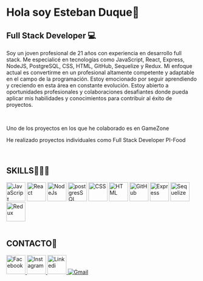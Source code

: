 <h1>Hola soy Esteban Duque👋</h1>


<h2>Full Stack Developer 💻</h2>


<p>
Soy un joven profesional de 21 años con experiencia en desarrollo full stack. Me especialicé en tecnologías como JavaScript, React, Express, NodeJS, PostgreSQL, CSS, HTML, GitHub, Sequelize y Redux. Mi enfoque actual es convertirme en un profesional altamente competente y adaptable en el campo de la programación. Estoy emocionado por seguir aprendiendo y creciendo en esta área en constante evolución. Estoy abierto a oportunidades profesionales y colaboraciones desafiantes donde pueda aplicar mis habilidades y conocimientos para contribuir al éxito de proyectos.</p>

</br>
<p>Uno de los proyectos en los que he colaborado es en GameZone</p>

<p>He realizado proyectos individuales como Full Stack Developer PI-Food</p>

</br>
<h2>SKILLS🦾👨‍💻</h2>
<div>
<img src="https://upload.wikimedia.org/wikipedia/commons/thumb/9/99/Unofficial_JavaScript_logo_2.svg/1200px-Unofficial_JavaScript_logo_2.svg.png" alt="JavaScript" width="50" height="50">
<img src="https://upload.wikimedia.org/wikipedia/commons/thumb/a/a7/React-icon.svg/2300px-React-icon.svg.png" alt="React" width="50" height="50">
<img src="https://cdn.icon-icons.com/icons2/2415/PNG/512/nodejs_plain_logo_icon_146409.png" alt="NodeJs" width="50" height="50">
<img src="https://cdn.icon-icons.com/icons2/2415/PNG/512/postgresql_original_wordmark_logo_icon_146392.png" alt="postgresSQL" width="50" height="50">
<img src="https://cdn-icons-png.flaticon.com/512/5968/5968242.png" alt="CSS" width="50" height="50">
<img src="https://i.blogs.es/bc08e5/html5_logo_256/450_1000.webp" alt="HTML" width="50" height="50">
<img src="https://cdn-icons-png.flaticon.com/512/25/25231.png" alt="GitHub" width="50" height="50">
<img src="https://cdn.icon-icons.com/icons2/2699/PNG/512/expressjs_logo_icon_169185.png" alt="Express" width="50" height="50">
<img src="https://miro.medium.com/v2/resize:fit:250/0*rwd6KeolcXgz7zpx.png" alt="Sequelize" width="50" height="50">
<img src="https://seeklogo.com/images/R/redux-logo-9CA6836C12-seeklogo.com.png" alt="Redux" width="50" height="50">
</div>
</br>

<h2>CONTACTO📲</h2>
<div>
<a href="https://www.facebook.com/esteban.duque.982845/" target="_blank">
<img src="https://camo.githubusercontent.com/3ce61bc162d28e423ff2068c47ae48f0ab08ebc257defc8fe4ef81dd935d53ea/68747470733a2f2f75706c6f61642e77696b696d656469612e6f72672f77696b6970656469612f636f6d6d6f6e732f652f65652f4c6f676f5f64655f46616365626f6f6b2e706e67" alt="Facebook" width="50" height="50">
</a>
<a href="https://www.instagram.com/estebanduque_7/" target="_blank">
<img src="https://cdn-icons-png.flaticon.com/512/174/174855.png" alt="Instagram" width="50" height="50">
</a>
</a>
<a href="https://www.linkedin.com/in/esteban-duque-certuche-49bb3822b/" target="_blank">
<img src="https://upload.wikimedia.org/wikipedia/commons/thumb/c/ca/LinkedIn_logo_initials.png/640px-LinkedIn_logo_initials.png" alt="Linkedi" width="50" height="50">
</a>
<a href="mailto:esteban.duque911@gmail.com">
<img src="https://static.vecteezy.com/system/resources/previews/013/948/544/original/gmail-logo-on-transparent-white-background-free-vector.jpg" alt="Gmail">
</a>
</div>




